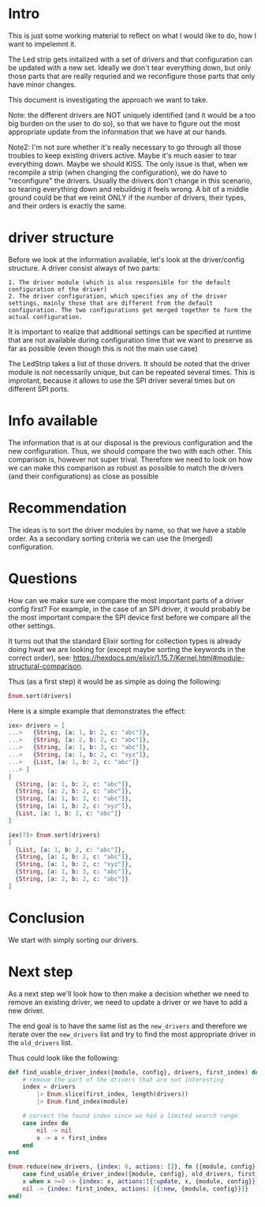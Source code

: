 <!--
Copyright 2024, Matthias Reik <fledex@reik.org>

SPDX-License-Identifier: Apache-2.0
-->
# Intro
This is just some working material to reflect on what I would like to do, how I want to impelemnt it.

The Led strip gets initalized with a set of drivers and that configuration can be updated with a new set.
Ideally we don't tear everything down, but only those parts that are really requried and we reconfigure those parts that only have minor changes.

This document is investigating the approach we want to take.

Note:
the different drivers are NOT uniquely identified (and it would be a too big burden on the user to do so), so that we have to figure out the most appropriate update from the information that we have at our hands.

Note2:
I'm not sure whether it's really necessary to go through all those troubles to keep existing drivers active. Maybe it's much easier to tear everything down. Maybe we should KISS. The only issue is that, when we recompile a strip (when changing the configuration), we do have to "reconfigure" the drivers.
Usually the drivers don't change in this scenario, so tearing everything down and rebuildnig it feels wrong.
A bit of a middle ground could be that we reinit ONLY if the number of drivers, their types, and their orders is exactly the same.

# driver structure
Before we look at the information available, let's look at the driver/config structure.
A driver consist always of two parts:

    1. The driver module (which is also responsible for the default configuration of the driver)
    2. The driver configuration, which specifies any of the driver settings, mainly those that are different from the default configuration. The two configurations get merged together to form the actual configuration. 

It is important to realize that additional settings can be specified at runtime that are not available during configuration time that we want to preserve as far as possible (even though this is not the main use case)

The LedStrip takes a list of those drivers. It should be noted that the driver module is not necessarily unique, but can be repeated several times. This is improtant, because it allows to use the SPI driver several times but on different SPI ports.

# Info available
The information that is at our disposal is the previous configuration and the new configuration. Thus, we should compare the two with each other. This comparison is, however not super trival. Therefore we need to look on how we can make this comparison as robust as possible to match the drivers (and their configurations) as close as possible

# Recommendation
The ideas is to sort the driver modules by name, so that we have a stable order.
As a secondary sorting criteria we can use the (merged) configuration.

# Questions
How can we make sure we compare the most important parts of a driver config first? For example, in the case of an SPI driver, it would probably be the most important compare the SPI device first before we compare all the other settings.

It turns out that the standard Elixir sorting for collection types is already doing hwat we are looking for (except maybe sorting the keywords in the correct order), see:
https://hexdocs.pm/elixir/1.15.7/Kernel.html#module-structural-comparison. 

Thus (as a first step) it would be as simple as doing the following:

```elixir
Enum.sort(drivers)
```

Here is a simple example that demonstrates the effect:

```elixir
iex> drivers = [
...>   {String, [a: 1, b: 2, c: "abc"]},
...>   {String, [a: 2, b: 2, c: "abc"]},
...>   {String, [a: 1, b: 3, c: "abc"]},
...>   {String, [a: 1, b: 2, c: "xyz"]},
...>   {List, [a: 1, b: 2, c: "abc"]}
...> ]
[
  {String, [a: 1, b: 2, c: "abc"]},
  {String, [a: 2, b: 2, c: "abc"]},
  {String, [a: 1, b: 3, c: "abc"]},
  {String, [a: 1, b: 2, c: "xyz"]},
  {List, [a: 1, b: 2, c: "abc"]}
]

iex(7)> Enum.sort(drivers)
[
  {List, [a: 1, b: 2, c: "abc"]},
  {String, [a: 1, b: 2, c: "abc"]},
  {String, [a: 1, b: 2, c: "xyz"]},
  {String, [a: 1, b: 3, c: "abc"]},
  {String, [a: 2, b: 2, c: "abc"]}
]
```

# Conclusion
We start with simply sorting our drivers. 

# Next step
As a next step we'll look how to then make a decision whether we need to remove an existing  driver, we need to update a driver or we have to add a new driver.

The end goal is to have the same list as the `new_drivers` and therefore we iterate over the `new_drivers` list and try to find the most appropriate driver in the `old_drivers` list.

Thus could look like the following:
```elixir
def find_usable_driver_index({module, config}, drivers, first_index) do
    # remove the part of the drivers that are not interesting
    index = drivers
        |> Enum.slice(first_index, length(drivers))
        |> Enum.find_index(module)

    # correct the found index since we had a limited search range
    case index do
        nil -> nil
        x -> x + first_index
    end
end

Enum.reduce(new_drivers, {index: 0, actions: []}, fn {{module, config}, {index: first_index, actions: actions} = acc}) ->
    case find_usable_driver_index({module, config}, old_drivers, first_index) do
    x when x >=0 -> {index: x, actions:[{:update, x, {module, config}}]}
    nil -> {index: first_index, actions: [{:new, {module, config}}]}
end)
```